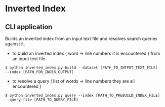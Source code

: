 # Inverted Index 
## CLI application

Builds an inverted index from an input text file and resolves search queries against it.

- to build an inverted index ( word -> line numbers it is encountered ) from an input text file
```shell
$ python inverted_index.py build --dataset [PATH_TO_INTPUT_TEXT_FILE] --index [PATH_FOR_INDEX_OUTPUT]   
```

- to resolve a query ( list of words -> line numbers they are all encountered )
```shell
$ python inverted_index.py query --index [PATH_TO_PREBUILD_INDEX_FILE] --query-file [PATH_TO_QUERY_FILE]
```
